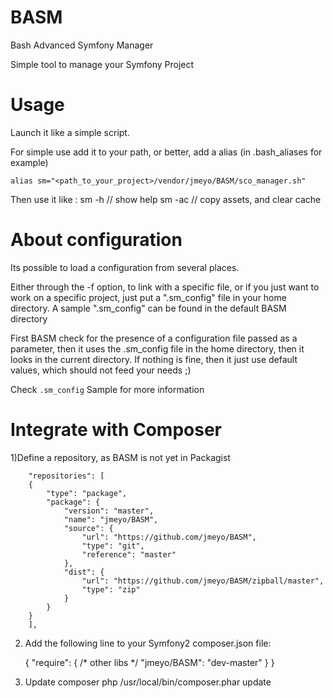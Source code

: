 BASM
====

Bash Advanced Symfony Manager

Simple tool to manage your Symfony Project


Usage
=====
Launch it like a simple script.

For simple use add it to your path, or better, add a alias (in .bash_aliases for example)

    alias sm="<path_to_your_project>/vendor/jmeyo/BASM/sco_manager.sh"

Then use it like :
    sm -h // show help
    sm -ac // copy assets, and clear cache
    
About configuration
===================

Its possible to load a configuration from several places. 

Either through the -f option, to link with a specific file, or if you just want to work on a specific project, just put a ".sm_config" file in your home directory. A sample ".sm_config" can be found in the default BASM directory

First BASM check for the presence of a configuration file passed as a parameter, then it uses the .sm_config file in the home directory, then it looks in the current directory. If nothing is fine, then it just use default values, which should not feed your needs ;)

Check `.sm_config` Sample for more information

Integrate with Composer
=======================

1)Define a repository, as BASM is not yet in Packagist
```
    "repositories": [
    {
        "type": "package",
        "package": {
            "version": "master",
            "name": "jmeyo/BASM",
            "source": {
                "url": "https://github.com/jmeyo/BASM",
                "type": "git",
                "reference": "master"
            },
            "dist": {
                "url": "https://github.com/jmeyo/BASM/zipball/master",
                "type": "zip"
            }
        }
    }
    ],
```  

2) Add the following line to your Symfony2 composer.json file:

	{
		"require": {
			/* other libs */
			"jmeyo/BASM": "dev-master"
		}
	}

3) Update composer
	php /usr/local/bin/composer.phar update

